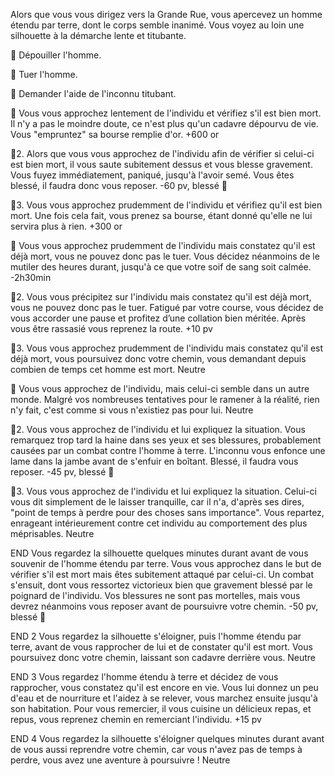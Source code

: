 Alors que vous vous dirigez vers la Grande Rue, vous apercevez un homme étendu par terre, dont le corps semble inanimé. Vous voyez au loin une silhouette à la démarche lente et titubante.

🤑 Dépouiller l'homme.

🔪 Tuer l'homme.

🏃 Demander l'aide de l'inconnu titubant.

🤑
Vous vous approchez lentement de l'individu et vérifiez s'il est bien mort. Il n'y a pas le moindre doute, ce n'est plus qu'un cadavre dépourvu de vie. Vous "empruntez" sa bourse remplie d'or.
+600 or

🤑2.
Alors que vous vous approchez de l'individu afin de vérifier si celui-ci est bien mort, il vous saute subitement dessus et vous blesse gravement. Vous fuyez immédiatement, paniqué, jusqu'à l'avoir semé. Vous êtes blessé, il faudra donc vous reposer.
-60 pv, blessé 🤕

🤑3.
Vous vous approchez prudemment de l'individu et vérifiez qu'il est bien mort. Une fois cela fait, vous prenez sa bourse, étant donné qu'elle ne lui servira plus à rien.
+300 or

🔪
Vous vous approchez prudemment de l'individu mais constatez qu'il est déjà mort, vous ne pouvez donc pas le tuer. Vous décidez néanmoins de le mutiler des heures durant, jusqu'à ce que votre soif de sang soit calmée.
-2h30min

🔪2.
Vous vous précipitez sur l'individu mais constatez qu'il est déjà mort, vous ne pouvez donc pas le tuer. Fatigué par votre course, vous décidez de vous accorder une pause et profitez d’une collation bien méritée. Après vous être rassasié vous reprenez la route.
+10 pv

🔪3.
Vous vous approchez prudemment de l'individu mais constatez qu'il est déjà mort, vous poursuivez donc votre chemin, vous demandant depuis combien de temps cet homme est mort.
Neutre

🏃
Vous vous approchez de l'individu, mais celui-ci semble dans un autre monde. Malgré vos nombreuses tentatives pour le ramener à la réalité, rien n'y fait, c'est comme si vous n'existiez pas pour lui.
Neutre

🏃2.
Vous vous approchez de l'individu et lui expliquez la situation. Vous remarquez trop tard la haine dans ses yeux et ses blessures, probablement causées par un combat contre l'homme à terre. L'inconnu vous enfonce une lame dans la jambe avant de s'enfuir en boîtant. Blessé, il faudra vous reposer.
-45 pv, blessé 🤕

🏃3.
Vous vous approchez de l'individu et lui expliquez la situation. Celui-ci vous dit simplement de le laisser tranquille, car il n'a, d'après ses dires, "point de temps à perdre pour des choses sans importance". Vous repartez, enrageant intérieurement contre cet individu au comportement des plus méprisables.
Neutre

END
Vous regardez la silhouette quelques minutes durant avant de vous souvenir de l'homme étendu par terre. Vous vous approchez dans le but de vérifier s'il est mort mais êtes subitement attaqué par celui-ci. Un combat s'ensuit, dont vous ressortez victorieux bien que gravement blessé par le poignard de l'individu. Vos blessures ne sont pas mortelles, mais vous devrez néanmoins vous reposer avant de poursuivre votre chemin.
-50 pv, blessé 🤕

END 2
Vous regardez la silhouette s'éloigner, puis l'homme étendu par terre, avant de vous rapprocher de lui et de constater qu'il est mort. Vous poursuivez donc votre chemin, laissant son cadavre derrière vous.
Neutre

END 3
Vous regardez l'homme étendu à terre et décidez de vous rapprocher, vous constatez qu'il est encore en vie. Vous lui donnez un peu d'eau et de nourriture et l'aidez à se relever, vous marchez ensuite jusqu'à son habitation. Pour vous remercier, il vous cuisine un délicieux repas, et repus, vous reprenez chemin en remerciant l'individu.
+15 pv

END 4
Vous regardez la silhouette s'éloigner quelques minutes durant avant de vous aussi reprendre votre chemin, car vous n'avez pas de temps à perdre, vous avez une aventure à poursuivre !
Neutre
